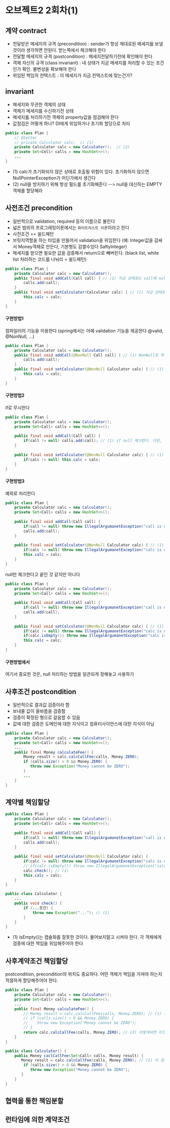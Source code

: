 # 오브젝트2 2회차(1)

## 계약 contract
- 전달받은 메세지의 규격 (precondition) : sender가 항상 제대로된 메세지를 보낼 것이라 생각하면 안된다. 받는쪽에서 체크해야 한다
- 전달할 메세지의 규격 (postcondition) : 메세지전달하기전에 확인해야 한다
- 객체 자신의 규격 (class invariant) : 내 상태가 지금 메세지를 처리할 수 있는 조건인가 확인. 불변성을 확보해야 한다
- 위임된 책임의 컨텍스트 : 이 메세지가 지금 컨텍스트에 맞는건가?

## invariant
- 메세지와 무관한 객체의 상태
- 객체가 메세지를 수신하기전 상태
- 메세지를 처리하기전 객체의 property값을 점검해야 한다
- 값점검은 어떻게 하나? DI에게 위임하거나 초기화 할당으로 처리

```java
public class Plan {
    // @Setter
    // private Calculator calc;  // (1)
    private Calculator calc = new Calculator();  // (2)
    private Set<Cell> calls = new HashSet<>();
    ...
}
```
- (1) calc가 초기화되지 않은 상태로 호출될 위험이 있다. 초기화하지 않으면 NullPointerException가 어딘가에서 생긴다
- (2) null을 방지하기 위해 항상 필드를 초기화해준다 --> null을 대신하는 EMPTY객체를 할당해라

## 사전조건 precondition
- 일반적으로 validation, required 등의 이름으로 불린다
- 넓은 범위의 프로그래밍이론에서는 `화이트리스트 이론`이라고 한다
- 사전조건 == 쉴드패턴
- 브릿지역할을 하는 타입을 만들어서 validation을 위임한다 (예: Integer값을 감싸서 Money객체로 만든다, 기본형도 감쌀수있다 SaftyInteger)
- 메세지를 받으면 필요한 값을 검증해서 return으로 빼버린다. (black list, white list 처리하는 코드를 나눠리 = 쉴드패턴)
```java
public class Plan {
    private Calculator calc = new Calculator();
    public final void addCall(Call call) { // (1) 지금 상태로는 call에 null이 들어올수있다
        calls.add(call);
    }
    public final void setCalculator(Calculator calc) { // (1) 지금 상태로는 calc에 null이 들어올수있다
        this.calc = calc;
    }
}
```

#### 구현방법1
컴파일러의 기능을 이용한다 (spring에서는 아예 validation 기능을 제공한다 @valid, @NonNull, ...)
```java
public class Plan {
    private Calculator calc = new Calculator();
    public final void addCall(@NonNull Call call) { // (1) NonNull로 막아준다
        calls.add(call);
    }
    public final void setCalculator(@NonNull Calculator calc) { // (1) NonNull로 막아준다
        this.calc = calc;
    }
}
```

#### 구현방법2
if로 무시한다
```java
public class Plan {
    private Calculator calc = new Calculator();
    private Set<Call> calls = new HashSet<>();
    
    public final void addCall(Call call) {
        if(call != null) calls.add(call); // (1) if null 체크한다. 다만, 무시해도되는지는 비즈니스도메인에 따라 다르다!
    }
    
    public final void setCalculator(@NonNull Calculator calc) { // (1) if null 체크한다. 다만, 무시해도되는지는 비즈니스도메인에 따라 다르다!
        if(calc != null) this.calc = calc;
    }
}
```
#### 구현방법3
예외로 처리한다
```java
public class Plan {
    private Calculator calc = new Calculator();
    private Set<Call> calls = new HashSet<>();
    
    public final void addCall(Call call) {
        if(call != null) throw new IllegalArgumanetException("call is null"); // (1) throw로 명시적으로 막아준다
        calls.add(call);
    }
    
    public final void setCalculator(@NonNull Calculator calc) { // (1) throw로 명시적으로 막아준다
        if(calc != null) throw new IllegalArgumanetException("calc is null");
        this.calc = calc;
    }
}
```

null만 체크한다고 끝인 것 같지만 아니다
```java
public class Plan {
    private Calculator calc = new Calculator();
    private Set<Call> calls = new HashSet<>();
    
    public final void addCall(Call call) {
        if(call != null) throw new IllegalArgumanetException("call is null");
        calls.add(call);
    }
    
    public final void setCalculator(@NonNull Calculator calc) { // (1) throw로 명시적으로 막아준다
        if(calc != null) throw new IllegalArgumanetException("calc is null");
        if(calc.isEmpty()) throw new IllegalArgumanetException("calc is empty"); // (2) empty를 체크하는 서비스를 제공해줘야 한다
        this.calc = calc;
    }
}
```

#### 구현방법에서
여기서 중요한 것은, null 처리하는 방법을 일관되게 정해놓고 사용하기

## 사후조건 postcondition
- 일반적으로 결과값 검증이라 함
- 보내줄 값이 올바름을 검증함
- 검증이 확정된 형으로 갈음할 수 있음
- 값에 대한 검증은 도메인에 대한 지식이고 컴퓨터사이언스에 대한 지식이 아님
```java
public class Plan {
    private Calculator calc = new Calculator();
    private Set<Call> calls = new HashSet<>();
    ...
    public final Money calculateFee() {
        Money result = calc.calcCallFee(calls, Money.ZERO);
        if (calls.size() > 0 && Money.ZERO) {
           throw new Exception("Money cannot be ZERO");
        }
        ...
    }
}
```

## 계약별 책임할당
```java
public class Plan {
    private Calculator calc = new Calculator();
    private Set<Call> calls = new HashSet<>();
    
    public final void addCall(Call call) {
        if(call != null) throw new IllegalArgumanetException("call is null");
        calls.add(call);
    }
    
    public final void setCalculator(@NonNull Calculator calc) {
        if(calc != null) throw new IllegalArgumanetException("calc is null");
        // if(calc.isEmpty()) throw new IllegalArgumanetException("calc is empty"); // (1)
        calc.check(); // (1)
        this.calc = calc;
    }
}

public class Calculator {
    ...
    public void check() {
        if (...조건) {
            throw new Exception("..."); // (1)
        }
    }
}
```
- (1) isEmpty()는 캡슐화를 잘못한 것이다. 물어보지말고 시켜야 한다. 각 객체에게 검증에 대한 책임을 위임해주어야 한다

## 사후계약조건 책임할당
postcondition, precondition의 위치도 중요하다. 어떤 객체가 책임을 가져야 하는지 적절하게 할당해주어야 한다.
```java
public class Plan {
    private Calculator calc = new Calculator();
    private Set<Call> calls = new HashSet<>();
    ...
    public final Money calculateFee() {
        // Money result = calc.calcCallFee(calls, Money.ZERO); // (1) 이 검증은 calculator가 하는게 적절하다
        // if (calls.size() > 0 && Money.ZERO) {
        //    throw new Exception("Money cannot be ZERO");
        // }
        return calc.calcCallFee(calls, Money.ZERO); // (2) 이렇게되면 이것이 바로 계약이다. 값의 검증없이 calc한테 믿고 시킨다.
    }
}

public class Calculator() {
    public Money caclCallFee(Set<Call> calls, Money result) {
       Money result = calc.calcCallFee(calls, Money.ZERO); // (1) 이 검증은 calculator가 하는게 적절하다
        if (calls.size() > 0 && Money.ZERO) {
           throw new Exception("Money cannot be ZERO");
       }
    }
}

```


## 협력을 통한 책임분할
## 런타임에 의한 계약조건
